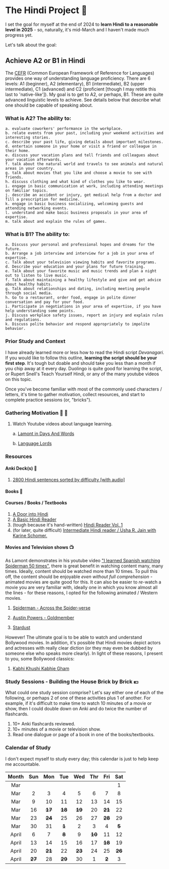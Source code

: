# The Hindi Project :notebook:

I set the goal for myself at the end of 2024 to **learn Hindi to a reasonable level in 2025** - so, naturally, it's mid-March and I haven't made much progress yet. 

Let's talk about the goal:

## Achieve A2 or B1 in Hindi

The [CEFR](https://www.efset.org/cefr/) (Common European Framework of Reference for Languages) provides one way of understanding language proficiency. There are 6 levels: A1 (beginner), A2 (elementary), B1 (intermediate), B2 (upper intermediate), C1 (advanced) and C2 (proficient [though I may retitle this last to 'native-like']). My goal is to get to A2, or perhaps, B1. These are quite advanced linguistic levels to achieve. See details below that describe what one should be capable of speaking about.

### What is A2? The ability to:

    a. evaluate coworkers' performance in the workplace.
    b. relate events from your past, including your weekend activities and interesting stories.
    c. describe your past life, giving details about important milestones.
    d. entertain someone in your home or visit a friend or colleague in their home.
    e. discuss your vacation plans and tell friends and colleagues about your vacation afterwards.
    f. talk about the natural world and travels to see animals and natural areas in your country.
    g. talk about movies that you like and choose a movie to see with friends.
    h. discuss clothing and what kind of clothes you like to wear.
    i. engage in basic communication at work, including attending meetings on familiar topics.
    j. describe an accident or injury, get medical help from a doctor and fill a prescription for medicine.
    k. engage in basic business socializing, welcoming guests and attending networking events.
    l. understand and make basic business proposals in your area of expertise.
    m. talk about and explain the rules of games.

### What is B1? The ability to:

    a. Discuss your personal and professional hopes and dreams for the future.
    b. Arrange a job interview and interview for a job in your area of expertise.
    c. Talk about your television viewing habits and favorite programs.
    d. Describe your education and your plans for future training.
    e. Talk about your favorite music and music trends and plan a night out to listen to live music.
    f. Talk about maintaining a healthy lifestyle and give and get advice about healthy habits.
    g. Talk about relationships and dating, including meeting people through social media.
    h. Go to a restaurant, order food, engage in polite dinner conversation and pay for your food.
    i. Participate in negotiations in your area of expertise, if you have help understanding some points.
    j. Discuss workplace safety issues, report an injury and explain rules and regulations.
    k. Discuss polite behavior and respond appropriately to impolite behavior.

### Prior Study and Context 

I have already learned more or less how to read the Hindi script *Devanagari*. If you would like to follow this outline, **learning the script should be your first step**. It's tough but doable and should take you less than a month if you chip away at it every day. Duolingo is quite good for learning the script, or Rupert Snell's Teach Yourself Hindi, or any of the many youtube videos on this topic.

Once you've become familiar with most of the commonly used characters / letters, it's time to gather motivation, collect resources, and start to complete practice sessions (or, "bricks").

### Gathering Motivation :raised_hands: :muscle:

1. Watch Youtube videos about language learning.

    a. [Lamont in Days And Words](https://www.youtube.com/@daysandwords)

    b. [Language Lords](https://www.youtube.com/@languagelords)

### Resources

#### Anki Deck(s) :card_index:

1. [2800 Hindi sentences sorted by difficulty [with audio]](https://ankiweb.net/shared/info/707994711)

#### Books :book:

#### Courses / Books / Textbooks

1. [A Door into Hindi](https://taj.oasis.unc.edu/lessons.html)
2. [A Basic Hindi Reader](https://www.amazon.ca/Basic-Hindi-Reader-Richard-Harris/dp/0801405343)
3. (tough because it's hand-written) [Hindi Reader Vol. 1](https://books.google.ca/books/about/Hindi_Reader.html?id=EH8_vgAACAAJ&redir_esc=y)
3. (for later, quite difficult) [Intermediate Hindi reader / Usha R. Jain with Karine
Schomer.](https://www.amazon.ca/Intermediate-Hindi-Reader-Usha-Jain/dp/087725351X)

#### Movies and Television shows :tv:

As Lamont demonstrates in his youtube video ["I learned Spanish watching Spiderman 50 times"](https://www.youtube.com/watch?v=eliB_y0fmSk&ab_channel=DaysandWords), there is great benefit in watching content many, many times. Ideally, content should be watched more than 10 times. To pull this off, the content should be enjoyable *even without full comprehension* - animated movies are quite good for this. It can also be easier to *re*-watch a movie you are very familiar with, ideally one in which you know almost all the lines - for these reasons, I opted for the following animated / Western movies.

1. [Spiderman - Across the Spider-verse](https://hdmovie2.observer/31869-spider-man-across-the-spider-verse.html)

2. [Austin Powers - Goldmember](https://vidply.com/e/wsuv0h9i7c4f)

3. [Stardust](https://hdmovie2.do/16794-stardust-2007-hindi.html)

However! The ultimate goal is to be able to watch and understand Bollywood movies. In addition, it's possible that Hindi movies depict actors and actresses with really clear diction (or they may even be dubbed by someone else who speaks more clearly). In light of these reasons, I present to you, some Bollywood classics:

1. [Kabhi Khushi Kabhie Gham](https://watch.ug/movie/kabhi-khushi-kabhie-gham)

### Study Sessions - Building the House Brick by Brick :yen:

What could one study session comprise? Let's say either one of each of the following, or perhaps 2 of one of these activities plus 1 of another. For example, if it's difficult to make time to watch 10 minutes of a movie or show, then I could double down on Anki and do twice the number of flashcards.

1. 10+ Anki flashcards reviewed.
2. 10+ minutes of a movie or television show. 
3. Read one dialogue or page of a book in one of the books/textbooks.

### Calendar of Study

I don't expect myself to study every day; this calendar is just to help keep me accountable.

| Month | Sun | Mon | Tue | Wed | Thr | Fri | Sat |
|:-:| :-: | :-: | :-: | :-: | :-: | :-: | :-: |
|Mar|||||||1|
|Mar|2|3|4|5|6|7|8|
|Mar|9|10|11|12|13|14|15|
|Mar|16|**~~17~~**|**~~18~~**|**~~19~~**|20|**~~21~~**|22|
|Mar|23|**~~24~~**|25|26|27|**~~28~~**|29|
|Mar|30|31|**~~1~~**|2|3|4|**~~5~~**|
|April|6|7|**~~8~~**|9|**~~10~~**|11|12|
|April|13|14|15|16|17|**~~18~~**|19|
|April|20|**~~21~~**|22|**~~23~~**|24|25|**~~26~~**|
|April|**~~27~~**|28|**~~29~~**|30|1|**~~2~~**|3|
